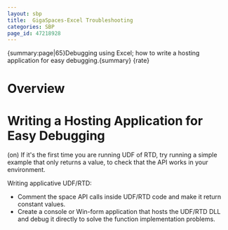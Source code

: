 ```yaml
---
layout: sbp
title:  GigaSpaces-Excel Troubleshooting
categories: SBP
page_id: 47218928
---
```


{summary:page|65}Debugging using Excel; how to write a hosting application for easy debugging.{summary}
{rate}

# Overview

# Writing a Hosting Application for Easy Debugging

(on) If it's the first time you are running UDF of RTD, try running a simple example that only returns a value, to check that the API works in your environment.

Writing applicative UDF/RTD:

- Comment the space API calls inside UDF/RTD code and make it return constant values.
- Create a console or Win-form application that hosts the UDF/RTD DLL and debug it directly to solve the function implementation problems.
